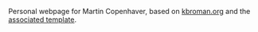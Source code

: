 Personal webpage for Martin Copenhaver, based on [kbroman.org](https://kbroman.org) and the [associated template](https://github.com/kbroman/simple_site).
